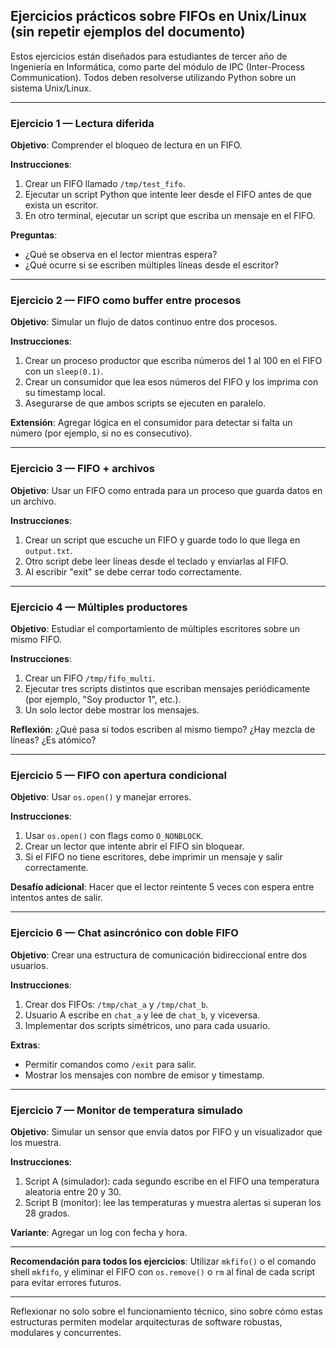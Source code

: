## Ejercicios prácticos sobre FIFOs en Unix/Linux (sin repetir ejemplos del documento)

Estos ejercicios están diseñados para estudiantes de tercer año de Ingeniería en Informática, como parte del módulo de IPC (Inter-Process Communication). Todos deben resolverse utilizando Python sobre un sistema Unix/Linux.

---

### Ejercicio 1 — Lectura diferida
**Objetivo**: Comprender el bloqueo de lectura en un FIFO.

**Instrucciones**:
1. Crear un FIFO llamado `/tmp/test_fifo`.
2. Ejecutar un script Python que intente leer desde el FIFO antes de que exista un escritor.
3. En otro terminal, ejecutar un script que escriba un mensaje en el FIFO.

**Preguntas**:
- ¿Qué se observa en el lector mientras espera?
- ¿Qué ocurre si se escriben múltiples líneas desde el escritor?

---

### Ejercicio 2 — FIFO como buffer entre procesos
**Objetivo**: Simular un flujo de datos continuo entre dos procesos.

**Instrucciones**:
1. Crear un proceso productor que escriba números del 1 al 100 en el FIFO con un `sleep(0.1)`.
2. Crear un consumidor que lea esos números del FIFO y los imprima con su timestamp local.
3. Asegurarse de que ambos scripts se ejecuten en paralelo.

**Extensión**: Agregar lógica en el consumidor para detectar si falta un número (por ejemplo, si no es consecutivo).

---

### Ejercicio 3 — FIFO + archivos
**Objetivo**: Usar un FIFO como entrada para un proceso que guarda datos en un archivo.

**Instrucciones**:
1. Crear un script que escuche un FIFO y guarde todo lo que llega en `output.txt`.
2. Otro script debe leer líneas desde el teclado y enviarlas al FIFO.
3. Al escribir "exit" se debe cerrar todo correctamente.

---

### Ejercicio 4 — Múltiples productores
**Objetivo**: Estudiar el comportamiento de múltiples escritores sobre un mismo FIFO.

**Instrucciones**:
1. Crear un FIFO `/tmp/fifo_multi`.
2. Ejecutar tres scripts distintos que escriban mensajes periódicamente (por ejemplo, "Soy productor 1", etc.).
3. Un solo lector debe mostrar los mensajes.

**Reflexión**: ¿Qué pasa si todos escriben al mismo tiempo? ¿Hay mezcla de líneas? ¿Es atómico?

---

### Ejercicio 5 — FIFO con apertura condicional
**Objetivo**: Usar `os.open()` y manejar errores.

**Instrucciones**:
1. Usar `os.open()` con flags como `O_NONBLOCK`.
2. Crear un lector que intente abrir el FIFO sin bloquear.
3. Si el FIFO no tiene escritores, debe imprimir un mensaje y salir correctamente.

**Desafío adicional**: Hacer que el lector reintente 5 veces con espera entre intentos antes de salir.

---

### Ejercicio 6 — Chat asincrónico con doble FIFO
**Objetivo**: Crear una estructura de comunicación bidireccional entre dos usuarios.

**Instrucciones**:
1. Crear dos FIFOs: `/tmp/chat_a` y `/tmp/chat_b`.
2. Usuario A escribe en `chat_a` y lee de `chat_b`, y viceversa.
3. Implementar dos scripts simétricos, uno para cada usuario.

**Extras**:
- Permitir comandos como `/exit` para salir.
- Mostrar los mensajes con nombre de emisor y timestamp.

---

### Ejercicio 7 — Monitor de temperatura simulado
**Objetivo**: Simular un sensor que envía datos por FIFO y un visualizador que los muestra.

**Instrucciones**:
1. Script A (simulador): cada segundo escribe en el FIFO una temperatura aleatoria entre 20 y 30.
2. Script B (monitor): lee las temperaturas y muestra alertas si superan los 28 grados.

**Variante**: Agregar un log con fecha y hora.

---

**Recomendación para todos los ejercicios**:
Utilizar `mkfifo()` o el comando shell `mkfifo`, y eliminar el FIFO con `os.remove()` o `rm` al final de cada script para evitar errores futuros.

---

Reflexionar no solo sobre el funcionamiento técnico, sino sobre cómo estas estructuras permiten modelar arquitecturas de software robustas, modulares y concurrentes.

